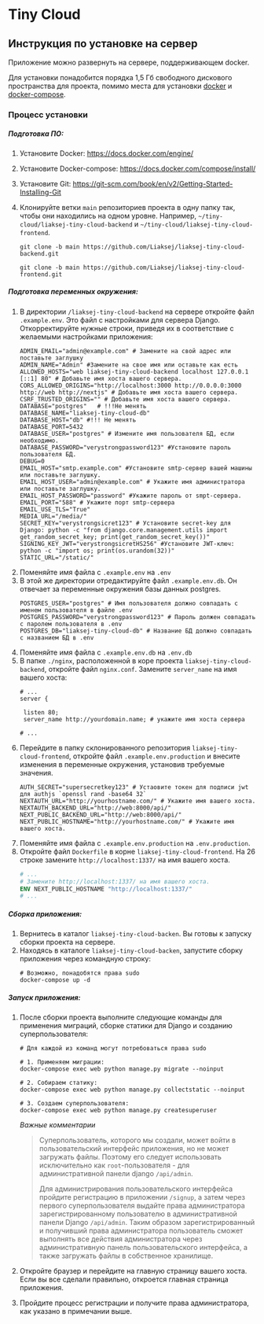 # Tiny Cloud

## Инструкция по установке на сервер

Приложение можно развернуть на сервере, поддерживающем docker.

Для установки понадобится порядка 1,5 Гб свободного дискового пространства для проекта, 
помимо места для установки [docker](https://docs.docker.com/engine/) и [docker-compose](https://docs.docker.com/compose/install/).

### Процеcc установки

##### Подготовка ПО:
1. Установите Docker: https://docs.docker.com/engine/
2. Установите Docker-compose: https://docs.docker.com/compose/install/
3. Установите Git: https://git-scm.com/book/en/v2/Getting-Started-Installing-Git
4. Клонируйте ветки `main` репозиториев проекта в одну папку так, чтобы они находились на одном уровне. 
Например, `~/tiny-cloud/liaksej-tiny-cloud-backend` и `~/tiny-cloud/liaksej-tiny-cloud-frontend`.

    ```shell
    git clone -b main https://github.com/Liaksej/liaksej-tiny-cloud-backend.git
    
    git clone -b main https://github.com/Liaksej/liaksej-tiny-cloud-frontend.git
    ```

##### Подготовка переменных окружения:
1. В директории `/liaksej-tiny-cloud-backend` на сервере откройте файл `.example.env`. Это файл с настройками
   для сервера Django. Откорректируйте нужные строки, приведя их в соответствие с желаемыми настройками приложения:
    ```dotenv
    ADMIN_EMAIL="admin@example.com" # Замените на свой адрес или поставьте заглушку
    ADMIN_NAME="Admin" #Замените на свое имя или оставьте как есть
    ALLOWED_HOSTS="web liaksej-tiny-cloud-backend localhost 127.0.0.1 [::1] 80" # Добавьте имя хоста вашего сервера.
    CORS_ALLOWED_ORIGINS="http://localhost:3000 http://0.0.0.0:3000 http://web http://nextjs" # Добавьте имя хоста вашего сервера.
    CSRF_TRUSTED_ORIGINS="" # Добавьте имя хоста вашего сервера.
    DATABASE="postgres"   # !!!Не менять
    DATABASE_NAME="liaksej-tiny-cloud-db"
    DATABASE_HOST="db" #!!! Не менять
    DATABASE_PORT=5432
    DATABASE_USER="postgres" # Измените имя пользователя БД, если необходимо.
    DATABASE_PASSWORD="verystrongpassword123" #Установите пароль пользователя БД.
    DEBUG=0
    EMAIL_HOST="smtp.example.com" #Установите smtp-сервер вашей машины или поставьте заглушку.
    EMAIL_HOST_USER="admin@example.com" # Укажите имя администратора или поставьте заглушку.
    EMAIL_HOST_PASSWORD="password" #Укажите пароль от smpt-сервера.
    EMAIL_PORT="588" # Укажите порт smtp-сервера
    EMAIL_USE_TLS="True"
    MEDIA_URL="/media/"
    SECRET_KEY="verystrongsicret123" # Установите secret-key для Django: python -c "from django.core.management.utils import get_random_secret_key; print(get_random_secret_key())"
    SIGNING_KEY_JWT="verystrongsicretHS256" #Установите JWT-ключ: python -c "import os; print(os.urandom(32))"
    STATIC_URL="/static/"
    ```
2. Поменяйте имя файла с `.example.env` на `.env`
3. В этой же директории отредактируйте файл `.example.env.db`. Он отвечает за переменные окружения базы данных postgres.
   ```dotenv
   POSTGRES_USER="postgres" # Имя пользователя должно совпадать с именем пользователя в файле .env
   POSTGRES_PASSWORD="verystrongpassword123" # Пароль должен совпадать с паролем пользователя в .env
   POSTGRES_DB="liaksej-tiny-cloud-db" # Название БД должно совпадать с названием БД в .env
   ```   
4. Поменяйте имя файла с `.example.env.db` на `.env.db`
5. В папке `./nginx`, расположенной в коре проекта `liaksej-tiny-cloud-backend`, откройте файл `nginx.conf`.
   Замените `server_name` на имя вашего хоста:
   ```nginx configuration
   # ...
   server {

    listen 80;
    server_name http://yourdomain.name; # укажите имя хоста сервера
   
   # ...
   ```
6. Перейдите в папку склонированного репозитория `liaksej-tiny-cloud-frontend`, откройте
   файл `.example.env.production` и внесите изменения в переменные окружения, установив требуемые значения.
   ```dotenv
   AUTH_SECRET="supersecretkey123" # Устаовите токен для подписи jwt для authjs `openssl rand -base64 32`
   NEXTAUTH_URL="http://yourhostname.com/" # Укажите имя вашего хоста.
   NEXTAUTH_BACKEND_URL="http://web:8000/api/"
   NEXT_PUBLIC_BACKEND_URL="http://web:8000/api/"
   NEXT_PUBLIC_HOSTNAME="http://yourhostname.com/" # Укажите имя вашего хоста.
   ```
7. Поменяйте имя файла с `.example.env.production` на `.env.production`.
8. Откройте файл `Dockerfile` в корне `liaksej-tiny-cloud-frontend`. На 26 строке замените `http://localhost:1337/` на
    имя вашего хоста.
   ```dockerfile
   # ...
   # Замените http://localhost:1337/ на имя вашего хоста.
   ENV NEXT_PUBLIC_HOSTNAME "http://localhost:1337/"
   # ...
   ```

##### Cборка приложения:
1. Вернитесь в каталог `liaksej-tiny-cloud-backen`. Вы готовы к запуску сборки проекта на сервере.
2. Находясь в каталоге `liaksej-tiny-cloud-backen`, запустите сборку приложения через командную строку:
   ```shell
   # Возможно, понадобятся права sudo    
   docker-compose up -d
   ```
   
##### Запуск приложения:
1. После сборки проекта выполните следующие команды для применения миграций, сборке статики для Django и созданию суперпользователя:

   ```shell
   # Для каждой из команд могут потребоваться права sudo
   
   # 1. Применяем миграции:    
   docker-compose exec web python manage.py migrate --noinput
   
   # 2. Собираем статику:
   docker-compose exec web python manage.py collectstatic --noinput 
   
   # 3. Создаем суперпользователя:
   docker-compose exec web python manage.py createsuperuser
   ```

   _Важные комментарии_ 
   > Суперпользователь, которого мы создали, может войти в пользовательский интерфейс приложения, но не может загружать файлы.
   > Поэтому его следует использовать исключительно как `root`-пользователя - для административной панели django `/api/admin`.
   > 
   > Для администрирования пользовательского интерфейса пройдите регистрацию в приложении `/signup`, а затем через 
   > первого суперпользователя выдайте права администратора зарегистрированному пользователю в административной панели Django 
   > `/api/admin`. Таким образом зарегистрированный и получивший права администратора пользователь сможет выполнять все действия
   > администратора через административную панель пользовательского интерфейса, а также загружать файлы в собственное хранилище.

2. Откройте браузер и перейдите на главную страницу вашего хоста. Если вы все сделали правильно, откроется
   главная страница приложения. 
3. Пройдите процесс регистрации и получите права администратора, как указано в примечании выше.







